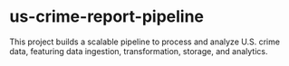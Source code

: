 # us-crime-report-pipeline
This project builds a scalable pipeline to process and analyze U.S. crime data, featuring data ingestion, transformation, storage, and analytics.
